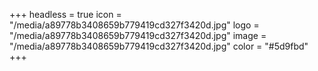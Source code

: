 +++
headless = true
icon = "/media/a89778b3408659b779419cd327f3420d.jpg"
logo = "/media/a89778b3408659b779419cd327f3420d.jpg"
image = "/media/a89778b3408659b779419cd327f3420d.jpg"
color = "#5d9fbd"
+++

